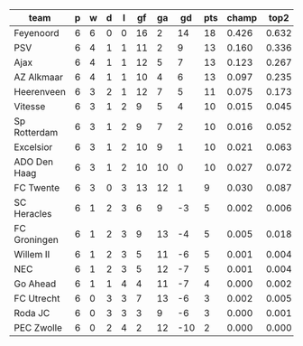 |     team     | p | w | d | l | gf | ga | gd  | pts | champ | top2  | top3  | top4  |  5-7  | bot4  | bot3  | bot2  |
|--------------|---|---|---|---|----|----|-----|-----|-------|-------|-------|-------|-------|-------|-------|-------|
| Feyenoord    | 6 | 6 | 0 | 0 | 16 |  2 |  14 |  18 | 0.426 | 0.632 | 0.757 | 0.841 | 0.116 | 0.001 | 0.000 | 0.000|
| PSV          | 6 | 4 | 1 | 1 | 11 |  2 |   9 |  13 | 0.160 | 0.336 | 0.483 | 0.605 | 0.240 | 0.006 | 0.003 | 0.001|
| Ajax         | 6 | 4 | 1 | 1 | 12 |  5 |   7 |  13 | 0.123 | 0.267 | 0.407 | 0.533 | 0.261 | 0.009 | 0.004 | 0.001|
| AZ Alkmaar   | 6 | 4 | 1 | 1 | 10 |  4 |   6 |  13 | 0.097 | 0.235 | 0.371 | 0.495 | 0.270 | 0.011 | 0.005 | 0.002|
| Heerenveen   | 6 | 3 | 2 | 1 | 12 |  7 |   5 |  11 | 0.075 | 0.173 | 0.283 | 0.392 | 0.289 | 0.023 | 0.012 | 0.004|
| Vitesse      | 6 | 3 | 1 | 2 |  9 |  5 |   4 |  10 | 0.015 | 0.045 | 0.090 | 0.147 | 0.237 | 0.088 | 0.050 | 0.024|
| Sp Rotterdam | 6 | 3 | 1 | 2 |  9 |  7 |   2 |  10 | 0.016 | 0.052 | 0.101 | 0.163 | 0.253 | 0.076 | 0.044 | 0.021|
| Excelsior    | 6 | 3 | 1 | 2 | 10 |  9 |   1 |  10 | 0.021 | 0.063 | 0.121 | 0.191 | 0.262 | 0.064 | 0.035 | 0.016|
| ADO Den Haag | 6 | 3 | 1 | 2 | 10 | 10 |   0 |  10 | 0.027 | 0.072 | 0.135 | 0.213 | 0.270 | 0.059 | 0.032 | 0.016|
| FC Twente    | 6 | 3 | 0 | 3 | 13 | 12 |   1 |   9 | 0.030 | 0.087 | 0.162 | 0.248 | 0.283 | 0.049 | 0.027 | 0.012|
| SC Heracles  | 6 | 1 | 2 | 3 |  6 |  9 |  -3 |   5 | 0.002 | 0.006 | 0.013 | 0.028 | 0.083 | 0.346 | 0.247 | 0.149|
| FC Groningen | 6 | 1 | 2 | 3 |  9 | 13 |  -4 |   5 | 0.005 | 0.018 | 0.040 | 0.069 | 0.153 | 0.193 | 0.127 | 0.072|
| Willem II    | 6 | 1 | 2 | 3 |  5 | 11 |  -6 |   5 | 0.001 | 0.004 | 0.009 | 0.016 | 0.054 | 0.443 | 0.330 | 0.214|
| NEC          | 6 | 1 | 2 | 3 |  5 | 12 |  -7 |   5 | 0.001 | 0.004 | 0.011 | 0.019 | 0.063 | 0.413 | 0.302 | 0.189|
| Go Ahead     | 6 | 1 | 1 | 4 |  4 | 11 |  -7 |   4 | 0.000 | 0.002 | 0.005 | 0.011 | 0.045 | 0.511 | 0.394 | 0.266|
| FC Utrecht   | 6 | 0 | 3 | 3 |  7 | 13 |  -6 |   3 | 0.002 | 0.005 | 0.013 | 0.025 | 0.088 | 0.334 | 0.230 | 0.137|
| Roda JC      | 6 | 0 | 3 | 3 |  3 |  9 |  -6 |   3 | 0.000 | 0.001 | 0.001 | 0.004 | 0.020 | 0.664 | 0.552 | 0.412|
| PEC Zwolle   | 6 | 0 | 2 | 4 |  2 | 12 | -10 |   2 | 0.000 | 0.000 | 0.001 | 0.003 | 0.016 | 0.710 | 0.605 | 0.464|
